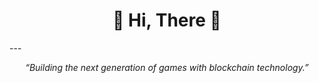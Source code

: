<h1 align="center">👋 Hi, There 👋</h1>
---
<p align="center">
  <i>“Building the next generation of games with blockchain technology.”</i>
</p>
